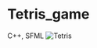 # Tetris_game
C++, SFML
![Tetris](https://user-images.githubusercontent.com/102912658/192515810-7f4f7b7a-e2eb-4c16-ad5a-cae2484acd8a.jpg)
